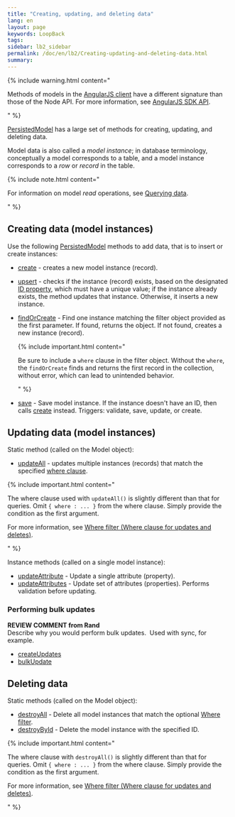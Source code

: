 ```yaml
---
title: "Creating, updating, and deleting data"
lang: en
layout: page
keywords: LoopBack
tags:
sidebar: lb2_sidebar
permalink: /doc/en/lb2/Creating-updating-and-deleting-data.html
summary:
---
```


{% include warning.html content="

Methods of models in the [AngularJS client](/doc/en/lb2/AngularJS-JavaScript-SDK.html) have a different signature than those of the Node API.
For more information, see [AngularJS SDK API](http://apidocs.strongloop.com/loopback-sdk-angular/).

" %}

[PersistedModel](http://apidocs.strongloop.com/loopback/#persistedmodel-new-persistedmodel) has a large set of methods for creating, updating, and deleting data.

Model data is also called a _model instance_;
in database terminology, conceptually a model corresponds to a table, and a model instance corresponds to a _row_ or _record_ in the table.

{% include note.html content="

For information on model _read_ operations, see [Querying data](/doc/en/lb2/Querying-data.html).

" %}

## Creating data (model instances)

Use the following [PersistedModel](http://apidocs.strongloop.com/loopback/#persistedmodel) methods to add data, that is to insert or create instances:

* [create](http://apidocs.strongloop.com/loopback/#persistedmodel-create) - creates a new model instance (record).
* [upsert](http://apidocs.strongloop.com/loopback/#persistedmodel-upsert) - checks if the instance (record) exists, based on the designated
  [ID property](/doc/en/lb2/Model-definition-JSON-file.html#ModeldefinitionJSONfile-IDproperties), which must have a unique value;
  if the instance already exists, the method updates that instance. Otherwise, it inserts a new instance.
* [findOrCreate](http://apidocs.strongloop.com/loopback/#persistedmodel-findorcreate) - Find one instance matching the filter object provided as the first parameter.
  If found, returns the object. If not found, creates a new instance (record).

    {% include important.html content="

    Be sure to include a `where` clause in the filter object.
    Without the `where`, the `findOrCreate` finds and returns the first record in the collection, without error, which can lead to unintended behavior.

    " %}
* [save](http://apidocs.strongloop.com/loopback/#persistedmodel-prototype-save) - Save model instance.
  If the instance doesn't have an ID, then calls [create](http://apidocs.strongloop.com/loopback/#persistedmodel-create) instead.
  Triggers: validate, save, update, or create.

## Updating data (model instances)

Static method (called on the Model object):

* [updateAll](http://apidocs.strongloop.com/loopback/#persistedmodel-updateall) - updates multiple instances (records) that match the specified [where clause](/doc/en/lb2/Where-filter.html). 

{% include important.html content="

The where clause used with `updateAll()` is slightly different than that for queries.
Omit `{ where : ... }` from the where clause. Simply provide the condition as the first argument.

For more information, see [Where filter (Where clause for updates and deletes)](/doc/en/lb2/Where-filter.html#Wherefilter-Whereclauseforupdatesanddeletes).

" %}

Instance methods (called on a single model instance):

* [updateAttribute](http://apidocs.strongloop.com/loopback/#persistedmodel-prototype-updateattribute) - Update a single attribute (property).
* [updateAttributes](http://apidocs.strongloop.com/loopback/#persistedmodel-prototype-updateattributes) - Update set of attributes (properties).
  Performs validation before updating.

### Performing bulk updates

<div class="sl-hidden"><strong>REVIEW COMMENT from Rand</strong><br>Describe why you would perform bulk updates. &nbsp;Used with sync, for example.</div>

* [createUpdates](http://apidocs.strongloop.com/loopback/#persistedmodel-createupdates)
* [bulkUpdate](http://apidocs.strongloop.com/loopback/#persistedmodel-bulkupdate)

## Deleting data

Static methods (called on the Model object):

* [destroyAll](http://apidocs.strongloop.com/loopback/#persistedmodel-destroyall) - Delete all model instances that match the optional [Where filter](/doc/en/lb2/Where-filter.html).
* [destroyById](http://apidocs.strongloop.com/loopback/#persistedmodel-destroybyid) - Delete the model instance with the specified ID.

{% include important.html content="

The where clause with `destroyAll()` is slightly different than that for queries. Omit `{ where : ... }` from the where clause.
Simply provide the condition as the first argument.

For more information, see [Where filter (Where clause for updates and deletes)](/doc/en/lb2/Where-filter.html#Wherefilter-Whereclauseforupdatesanddeletes).

" %}